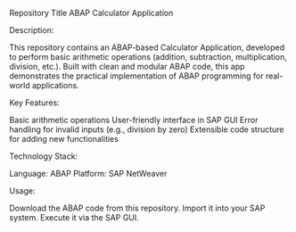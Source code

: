 Repository Title
ABAP Calculator Application

Description:


This repository contains an ABAP-based Calculator Application, developed to perform basic arithmetic operations (addition, subtraction, multiplication, division, etc.). Built with clean and modular ABAP code, this app demonstrates the practical implementation of ABAP programming for real-world applications.


Key Features:

Basic arithmetic operations
User-friendly interface in SAP GUI
Error handling for invalid inputs (e.g., division by zero)
Extensible code structure for adding new functionalities


Technology Stack:

Language: ABAP
Platform: SAP NetWeaver


Usage:

Download the ABAP code from this repository.
Import it into your SAP system.
Execute it via the SAP GUI.

